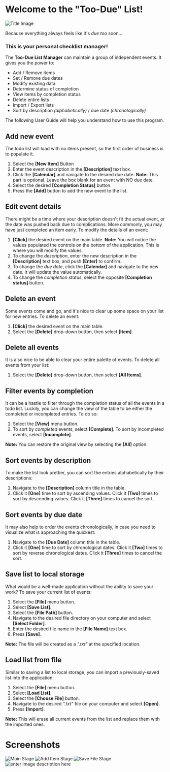 ﻿# Welcome to the "Too-Due" List!
![Title Image](https://i.imgur.com/IopC88A.png)

Because everything always feels like it's *due* *too* soon...

### This is your personal checklist manager!
The **Too-Due List Manager** can maintain a group of independent events. It gives you the power to:
 - Add / Remove items
 - Set / Remove due dates
 - Modify existing data
 - Determine status of completion
 - View items by completion status
 - Delete entire lists
 - Import / Export lists
 - Sort by description *(alphabetically)* / due date *(chronologically)*

The following User Guide will help you understand how to use this program.

## Add new event

The todo list will load with no items present, so the first order of business is to populate it.

 1. Select the **[New Item]** Button
 2. Enter the event description in the **[Description]** text box.
 3. Click the **[Calendar]** and navigate to the desired due date.
 **Note:** This part is optional. Leave the box blank for an event with NO due date.
 4. Select the desired **[Completion Status]** button.
 5. Press the **[Add]** button to add the new event to the list.

## Edit event details

There might be a time where your description doesn't fit the actual event, or the date was pushed back due to complications. More commonly, you may have just completed an item early. To modify the details of an event:

 1. **[Click]** the desired event on the main table.
 **Note:** You will notice the values populated the controls on the bottom of the application. This is where you will modify the values.
 2. To change the *description*, enter the new description in the **[Description]** text box, and push **[Enter]** to confirm.
 3. To change the *due date*, click the **[Calendar]** and navigate to the new date. It will update the value automatically.
 4. To change the *completion status*, select the opposite **[Completion status]** button.

## Delete an event

Some events come and go, and it's nice to clear up some space on your list for new entries. To delete an event:

 1. **[Click]** the desired event on the main table.
 2. Select the **[Delete]** drop-down button, then select **[Item]**.

## Delete all events

It is also nice to be able to clear your entire palette of events. To delete all events from your list:

 1. Select the **[Delete]** drop-down button, then select **[All Items]**.

## Filter events by completion

It can be a hastle to filter through the completion status of all the events in a todo list. Luckily, you can change the view of the table to be either the completed or incompleted entries. To do so:

 1. Select the **[View]** menu button.
 2. To sort by *completed* events, select **[Complete]**.
 To sort by incompleted events, select **[Incomplete]**.

**Note:** You can restore the original view by selecting the **[All]** option.

## Sort events by description

To make the list look prettier, you can sort the entries alphabetically by their descriptions:

 1. Navigate to the **[Description]** column title in the table.
 2. Click it **[One]** time to sort by ascending values.
 Click it **[Two]** times to sort by descending values.
 Click it **[Three]** times to cancel the sort.

## Sort events by due date

It may also help to order the events chronologically, in case you need to visualize what is approaching the quickest:

 1. Navigate to the **[Due Date]** column title in the table.
 2. Click it **[One]** time to sort by chronological dates.
 Click it **[Two]** times to sort by reverse chronological dates.
 Click it **[Three]** times to cancel the sort.

## Save list to local storage

What would be a well-made application without the ability to save your work? To save your current list of events:

 1. Select the **[File]** menu button.
 2. Select **[Save List]**.
 3. Select the **[File Path]** button. 
 4. Navigate to the desired file directory on your computer and select **[Select Folder]**.
 5. Enter the desired file name in the **[File Name]** text box.
 6. Press **[Save]**.

**Note:** The file will be created as a _".txt"_ at the specified location.

## Load list from file

Similar to saving a list to local storage, you can import a previously-saved list into the application:

 1. Select the **[File]** menu button.
 2. Select **[Load List]**.
 3. Select the **[Choose File]** button. 
 4. Navigate to the desired _".txt"_ file on your computer and select **[Open]**.
 5. Press **[Import]**.

**Note:** This will erase all current events from the list and replace them with the imported ones.


# Screenshots




![Main Stage](https://i.imgur.com/YP8fOGN.png)      ![Add Item Stage](https://i.imgur.com/1jDogUt.png)       ![Save File Stage](https://i.imgur.com/nb4MxtW.png)            			![enter image description here](https://i.imgur.com/F549QsE.png)
